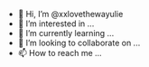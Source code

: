 - 👋 Hi, I’m @xxlovethewayulie
- 👀 I’m interested in ...
- 🌱 I’m currently learning ...
- 💞️ I’m looking to collaborate on ...
- 📫 How to reach me ...

<!---
xxlovethewayulie/xxlovethewayulie is a ✨ special ✨ repository because its `README.md` (this file) appears on your GitHub profile.
You can click the Preview link to take a look at your changes.
--->
